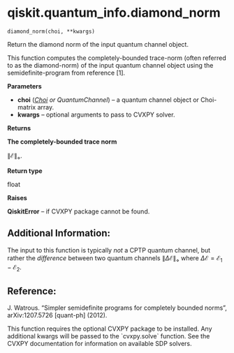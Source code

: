 # qiskit.quantum\_info.diamond\_norm

`diamond_norm(choi, **kwargs)`

Return the diamond norm of the input quantum channel object.

This function computes the completely-bounded trace-norm (often referred to as the diamond-norm) of the input quantum channel object using the semidefinite-program from reference \[1].

**Parameters**

*   **choi** ([*Choi*](qiskit.quantum_info.Choi#qiskit.quantum_info.Choi "qiskit.quantum_info.Choi") *or QuantumChannel*) – a quantum channel object or Choi-matrix array.
*   **kwargs** – optional arguments to pass to CVXPY solver.

**Returns**

**The completely-bounded trace norm**

$\|\mathcal{E}\|_{\diamond}$.

**Return type**

float

**Raises**

**QiskitError** – if CVXPY package cannot be found.

## Additional Information:

The input to this function is typically *not* a CPTP quantum channel, but rather the *difference* between two quantum channels $\|\Delta\mathcal{E}\|_\diamond$ where $\Delta\mathcal{E} = \mathcal{E}_1 - \mathcal{E}_2$.

## Reference:

J. Watrous. “Simpler semidefinite programs for completely bounded norms”, arXiv:1207.5726 \[quant-ph] (2012).

<Admonition title="Note" type="note">
  This function requires the optional CVXPY package to be installed. Any additional kwargs will be passed to the `cvxpy.solve` function. See the CVXPY documentation for information on available SDP solvers.
</Admonition>
